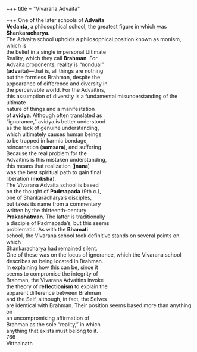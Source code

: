 +++
title = "Vivarana Advaita"

+++
One of the later schools of **Advaita**  
**Vedanta**, a philosophical school, the greatest figure in which was **Shankaracharya**.  
The Advaita school upholds a philosophical position known as monism, which is  
the belief in a single impersonal Ultimate  
Reality, which they call **Brahman**. For  
Advaita proponents, reality is “nondual”  
(**advaita**)—that is, all things are nothing  
but the formless Brahman, despite the  
appearance of difference and diversity in  
the perceivable world. For the Advaitins,  
this assumption of diversity is a fundamental misunderstanding of the ultimate  
nature of things and a manifestation  
of **avidya**. Although often translated as  
“ignorance,” avidya is better understood  
as the lack of genuine understanding,  
which ultimately causes human beings  
to be trapped in karmic bondage,  
reincarnation (**samsara**), and suffering.  
Because the real problem for the  
Advaitins is this mistaken understanding,  
this means that realization (**jnana**)  
was the best spiritual path to gain final  
liberation (**moksha**).  
The Vivarana Advaita school is based  
on the thought of **Padmapada** (9th c.),  
one of Shankaracharya’s disciples,  
but takes its name from a commentary  
written by the thirteenth-century  
**Prakashatman**. The latter is traditionally  
a disciple of Padmapada’s, but this seems  
problematic. As with the **Bhamati**  
school, the Vivarana school took definitive stands on several points on which  
Shankaracharya had remained silent.  
One of these was on the locus of ignorance, which the Vivarana school  
describes as being located in Brahman.  
In explaining how this can be, since it  
seems to compromise the integrity of  
Brahman, the Vivarana Advaitins invoke  
the theory of **reflectionism** to explain the  
apparent difference between Brahman  
and the Self, although, in fact, the Selves  
are identical with Brahman. Their position seems based more than anything on  
an uncompromising affirmation of  
Brahman as the sole “reality,” in which  
anything that exists must belong to it.  
766  
Vitthalnath